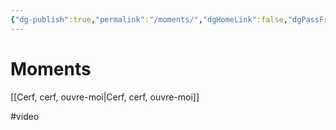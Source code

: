 ```yaml
---
{"dg-publish":true,"permalink":"/moments/","dgHomeLink":false,"dgPassFrontmatter":false}
---
```



# Moments

[[Cerf, cerf, ouvre-moi|Cerf, cerf, ouvre-moi]]

#video


